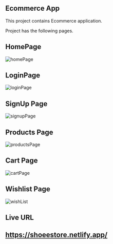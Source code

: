 ## Ecommerce App

This project contains Ecommerce application.

Project has the following pages.

## HomePage

![homePage](https://user-images.githubusercontent.com/69803396/169647502-730c88a6-8802-4423-9124-02a7827a1b31.png)

## LoginPage

![loginPage](https://user-images.githubusercontent.com/69803396/169647621-10582f62-0617-4da3-8de4-579631338f1b.png)

## SignUp Page

![signupPage](https://user-images.githubusercontent.com/69803396/169647635-ca4eee38-ebbd-4771-90b0-f76ddc6ef58a.png)

## Products Page

![productsPage](https://user-images.githubusercontent.com/69803396/169647650-354ba825-496a-4284-b274-c4f8b66a6973.png)

## Cart Page

![cartPage](https://user-images.githubusercontent.com/69803396/169647664-da89f91a-0b12-4457-b30c-7668f0cb520a.png)

## Wishlist Page

![wishList](https://user-images.githubusercontent.com/69803396/169647684-0b7b36d3-ddb6-450a-a715-0d3ed5b2dd44.png)

## Live URL

## https://shoeestore.netlify.app/


